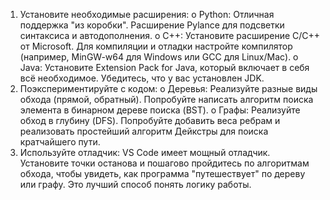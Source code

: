 1.	Установите необходимые расширения:
o	Python: Отличная поддержка "из коробки". Расширение Pylance для подсветки синтаксиса и автодополнения.
o	C++: Установите расширение C/C++ от Microsoft. Для компиляции и отладки настройте компилятор (например, MinGW-w64 для Windows или GCC для Linux/Mac).
o	Java: Установите Extension Pack for Java, который включает в себя всё необходимое. Убедитесь, что у вас установлен JDK.
2.	Поэкспериментируйте с кодом:
o	Деревья: Реализуйте разные виды обхода (прямой, обратный). Попробуйте написать алгоритм поиска элемента в бинарном дереве поиска (BST).
o	Графы: Реализуйте обход в глубину (DFS). Попробуйте добавить веса ребрам и реализовать простейший алгоритм Дейкстры для поиска кратчайшего пути.
3.	Используйте отладчик: VS Code имеет мощный отладчик. Установите точки останова и пошагово пройдитесь по алгоритмам обхода, чтобы увидеть, как программа "путешествует" по дереву или графу. Это лучший способ понять логику работы.
